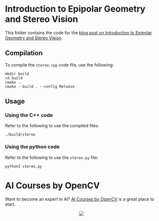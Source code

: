 # Introduction to Epipolar Geometry and Stereo Vision
This folder contains the code for the [blog post on Introduction to Epipolar Geometry and Stereo Vision](https://www.learnopencv.com/introduction-to-epipolar-geometry-and-stereo-vision/). 
## Compilation
To compile the `stereo.cpp` code file, use the following:
```shell
mkdir build
cd build
cmake ..
cmake --build . --config Release
```

## Usage

### Using the C++ code

Refer to the following to use the compiled files:

```shell
./build/stereo
```

### Using the python code

Refer to the following to use the `stereo.py` file:

```shell
python3 stereo.py
```

# AI Courses by OpenCV

Want to become an expert in AI? [AI Courses by OpenCV](https://opencv.org/courses/) is a great place to start. 

<a href="https://opencv.org/courses/">
<p align="center"> 
<img src="https://www.learnopencv.com/wp-content/uploads/2020/04/AI-Courses-By-OpenCV-Github.png">
</p>
</a>
